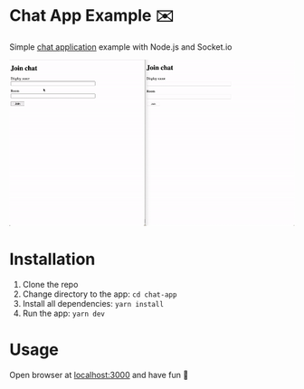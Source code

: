 Chat App Example ✉️
==================

Simple [chat application](https://vvovk-chat-sample.herokuapp.com/) example with Node.js and Socket.io

<img src="./screen.gif" width="1000"></img>

# Installation

1. Clone the repo
2. Change directory to the app: `cd chat-app`
3. Install all dependencies: `yarn install`
4. Run the app: `yarn dev`

# Usage

Open browser at [localhost:3000](http://localhost:3000) and have fun 🎉
